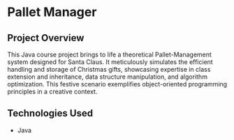 # Pallet Manager
## Project Overview

This Java course project brings to life a theoretical Pallet-Management system designed for Santa Claus. It meticulously simulates the efficient handling and storage of Christmas gifts, showcasing expertise in class extension and inheritance, data structure manipulation, and algorithm optimization. This festive scenario exemplifies object-oriented programming principles in a creative context.

## Technologies Used

- Java
